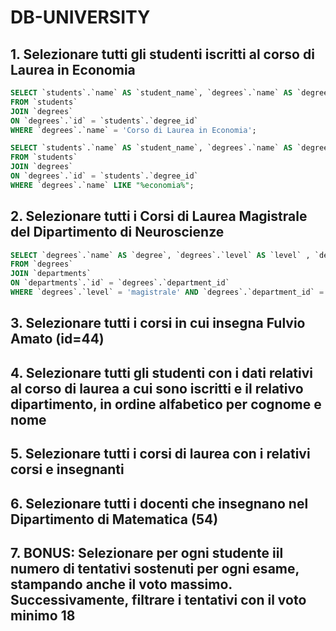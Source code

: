 # DB-UNIVERSITY

## 1. Selezionare tutti gli studenti iscritti al corso di Laurea in Economia

```SQL
SELECT `students`.`name` AS `student_name`, `degrees`.`name` AS `degree`
FROM `students`
JOIN `degrees`
ON `degrees`.`id` = `students`.`degree_id`
WHERE `degrees`.`name` = 'Corso di Laurea in Economia';

SELECT `students`.`name` AS `student_name`, `degrees`.`name` AS `degree`
FROM `students`
JOIN `degrees`
ON `degrees`.`id` = `students`.`degree_id`
WHERE `degrees`.`name` LIKE "%economia%";
```

## 2. Selezionare tutti i Corsi di Laurea Magistrale del Dipartimento di Neuroscienze

```SQL
SELECT `degrees`.`name` AS `degree`, `degrees`.`level` AS `level` , `departments`.`name` AS `department`
FROM `degrees`
JOIN `departments`
ON `departments`.`id` = `degrees`.`department_id`
WHERE `degrees`.`level` = 'magistrale' AND `degrees`.`department_id` = 7;
```

## 3. Selezionare tutti i corsi in cui insegna Fulvio Amato (id=44)

## 4. Selezionare tutti gli studenti con i dati relativi al corso di laurea a cui sono iscritti e il relativo dipartimento, in ordine alfabetico per cognome e nome

## 5. Selezionare tutti i corsi di laurea con i relativi corsi e insegnanti

## 6. Selezionare tutti i docenti che insegnano nel Dipartimento di Matematica (54)

## 7. BONUS: Selezionare per ogni studente iil numero di tentativi sostenuti per ogni esame, stampando anche il voto massimo. Successivamente, filtrare i tentativi con il voto minimo 18
